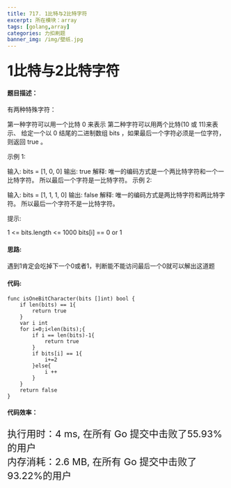 ```yaml
---
title: 717. 1比特与2比特字符
excerpt: 所在模块：array
tags: [golang,array]
categories: 力扣刷题
banner_img: /img/壁纸.jpg
---
```


### <font size=6px>1比特与2比特字符</font>

#### 题目描述：

有两种特殊字符：

第一种字符可以用一个比特 0 来表示
第二种字符可以用两个比特(10 或 11)来表示、
给定一个以 0 结尾的二进制数组 bits ，如果最后一个字符必须是一位字符，则返回 true 。

 

示例 1:

输入: bits = [1, 0, 0]
输出: true
解释: 唯一的编码方式是一个两比特字符和一个一比特字符。
所以最后一个字符是一比特字符。
示例 2:

输入: bits = [1, 1, 1, 0]
输出: false
解释: 唯一的编码方式是两比特字符和两比特字符。
所以最后一个字符不是一比特字符。


提示:

1 <= bits.length <= 1000
bits[i] == 0 or 1

#### 思路:

遇到1肯定会吃掉下一个0或者1，判断能不能访问最后一个0就可以解出这道题

#### 代码:

```golang
func isOneBitCharacter(bits []int) bool {
    if len(bits) == 1{
        return true
    }
    var i int
    for i=0;i<len(bits);{
        if i == len(bits)-1{
            return true
        }
        if bits[i] == 1{
            i+=2
        }else{
            i ++
        }
    }
    return false
}
```

#### 代码效率：

<p class="note note-primary"; style="font-size:22px">
   执行用时：4 ms, 在所有 Go 提交中击败了55.93%的用户<br>
   内存消耗：2.6 MB, 在所有 Go 提交中击败了93.22%的用户
</p>



